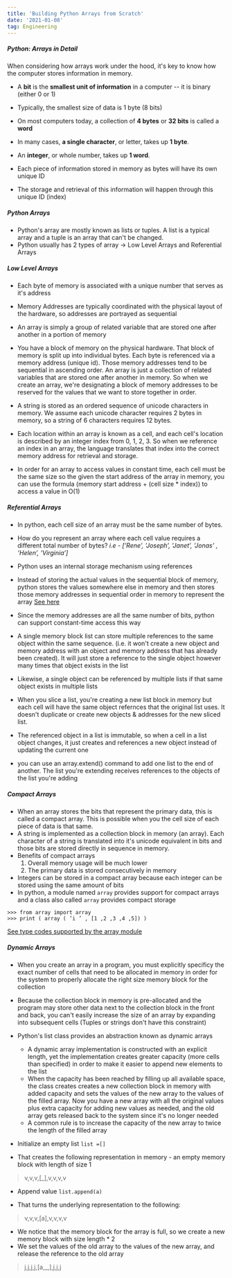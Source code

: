 ```yaml
---
title: 'Building Python Arrays from Scratch'
date: '2021-01-08'
tag: Engineering
---
```


##### Python: Arrays in Detail
When considering how arrays work under the hood, it's key to know how the computer stores information in memory.
- A **bit** is the **smallest unit of information** in a computer -- it is binary (either 0 or 1)
- Typically, the smallest size of data is 1 byte (8 bits)
- On most computers today, a collection of **4 bytes** or **32 bits** is called a **word**
- In many cases, **a single character**, or letter, takes up **1 byte**.
- An **integer**, or whole number, takes up **1 word**.

- Each piece of information stored in memory as bytes will have its own unique ID
- The storage and retrieval of this information will happen through this unique ID (index)

##### Python Arrays
- Python's array are mostly known as lists or tuples. A list is a typical array and a tuple is an array that can't be changed. 
- Python usually has 2 types of array -> Low Level Arrays and Referential Arrays

##### Low Level Arrays
- Each byte of memory is associated with a unique number that serves as it's address
- Memory Addresses are typically coordinated with the physical layout of the hardware, so addresses are portrayed as sequential
- An array is simply a group of related variable that are stored one after another in a portion of memory

- You have a block of memory on the physical hardware. That block of memory is split up into individual bytes. Each byte is referenced via a memory address (unique id). Those memory addresses tend to be sequential in ascending order. An array is just a collection of related variables that are stored one after another in memory. So when we create an array, we're designating a block of memory addresses to be reserved for the values that we want to store together in order.

- A string is stored as an ordered sequence of unicode characters in memory. We assume each unicode character requires 2 bytes in memory, so a string of 6 characters requires 12 bytes.
- Each location within an array is known as a cell, and each cell's location is described by an integer index from 0, 1, 2, 3. So when we reference an index in an array, the language translates that index into the correct memory address for retrieval and storage.
- In order for an array to access values in constant time, each cell must be the same size so the given the start address of the array in memory, you can use the formula (memory start address + (cell size * index)) to access a value in O(1)

##### Referential Arrays
- In python, each cell size of an array must be the same number of bytes.
- How do you represent an array where each cell value requires a different total number of bytes?
    _i.e - [’Rene’, ’Joseph’, ’Janet’, ’Jonas’ , ’Helen’, ’Virginia’]_
- Python uses an internal storage mechanism using references
- Instead of storing the actual values in the sequential block of memory, python stores the values somewhere else in memory and then stores those memory addresses in sequential order in memory to represent the array [See here](https://www.herevego.com/wp-content/uploads/2020/07/Screenshot-2020-07-26-at-11-compressed.jpg)
- Since the memory addresses are all the same number of bits, python can support constant-time access this way

- A single memory block list can store multiple references to the same object within the same sequence. (i.e. it won't create a new object and memory address with an object and memory address that has already been created). It will just store a reference to the single object however many times that object exists in the list
- Likewise, a single object can be referenced by multiple lists if that same object exists in multiple lists

- When you slice a list, you're creating a new list block in memory but each cell will have the same object refernces that the original list uses. It doesn't duplicate or create new objects & addresses for the new sliced list.

- The referenced object in a list is immutable, so when a cell in a list object changes, it just creates and references a new object instead of updating the current one
- you can use an array.extend() command to add one list to the end of another. The list you're extending receives references to the objects of the list you're adding

##### Compact Arrays
- When an array stores the bits that represent the primary data, this is called a compact array. This is possible when you the cell size of each piece of data is that same.
- A string is implemented as a collection block in memory (an array). Each character of a string is translated into it's unicode equivalent in bits and those bits are stored directly in sequence in memory.
- Benefits of compact arrays
    1. Overall memory usage will be much lower
    2. The primary data is stored consecutively in memory
- Integers can be stored in a compact array because each integer can be stored using the same amount of bits
- In python, a module named `array` provides support for compact arrays and a class also called `array` provides compact storage
```
>>> from array import array
>>> print ( array ( ’i ’ , [1 ,2 ,3 ,4 ,5]) )
```
[See type codes supported by the array module](https://www.w3resource.com/python/library/python_array_module.php)

##### Dynamic Arrays
- When you create an array in a program, you must explicitly specificy the exact number of cells that need to be allocated in memory in order for the system to properly allocate the right size memory block for the collection
- Because the collection block in memory is pre-allocated and the program may store other data next to the collection block in the front and back, you can't easily increase the size of an array by expanding into subsequent cells (Tuples or strings don't have this constraint)
- Python's list class provides an abstraction known as dynamic arrays
    - A dynamic array implementation is constructed with an explicit length, yet the implementation creates greater capacity (more cells than specified) in order to make it easier to append new elements to the list
    - When the capacity has been reached by filling up all available space, the class creates creates a new collection block in memory with added capacity and sets the values of the new array to the values of the filled array. Now you have a new array with all the original values plus extra capacity for adding new values as needed, and the old array gets released back to the system since it's no longer needed
    - A common rule is to increase the capacity of the new array to twice the length of the filled array

- Initialize an empty list
`list =[]`

- That creates the following representation in memory - an empty memory block with length of size 1
> v,v,v,[_],v,v,v,v

- Append value 
`list.append(a)`

- That turns the underlying representation to the following:
> v,v,v,[a],v,v,v,v

- We notice that the memory block for the array is full, so we create a new memory block with size length * 2
- We set the values of the old array to the values of the new array, and release the reference to the old array
> j,j,j,j,[a,_,],j,j,j